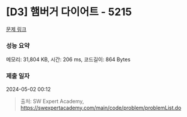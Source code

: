 # [D3] 햄버거 다이어트 - 5215 

[문제 링크](https://swexpertacademy.com/main/code/problem/problemDetail.do?contestProbId=AWT-lPB6dHUDFAVT) 

### 성능 요약

메모리: 31,804 KB, 시간: 206 ms, 코드길이: 864 Bytes

### 제출 일자

2024-05-02 00:12



> 출처: SW Expert Academy, https://swexpertacademy.com/main/code/problem/problemList.do